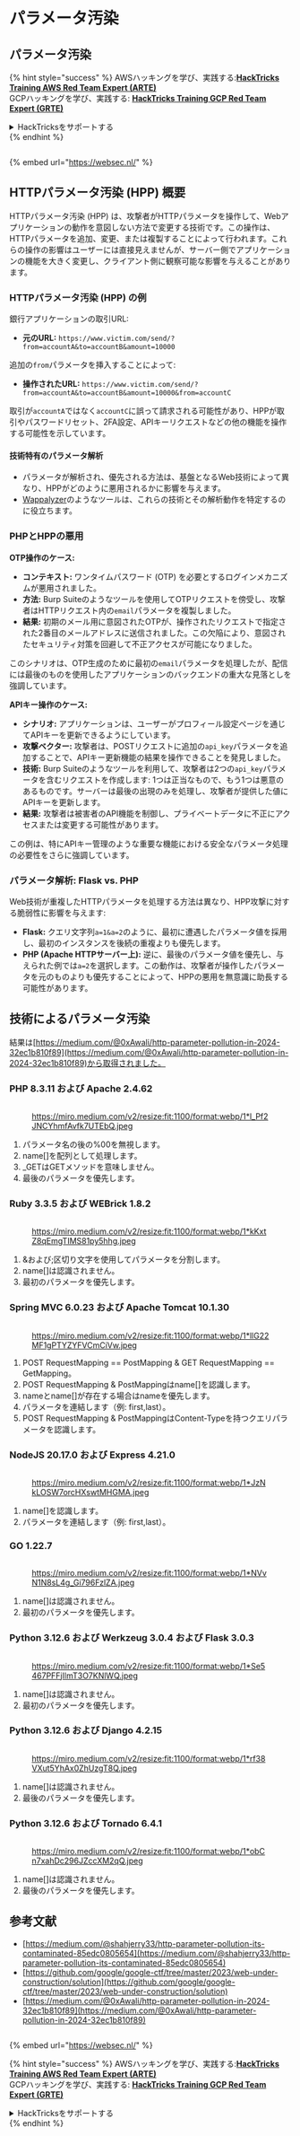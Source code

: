 # パラメータ汚染

## パラメータ汚染

{% hint style="success" %}
AWSハッキングを学び、実践する:<img src="../.gitbook/assets/arte.png" alt="" data-size="line">[**HackTricks Training AWS Red Team Expert (ARTE)**](https://training.hacktricks.xyz/courses/arte)<img src="../.gitbook/assets/arte.png" alt="" data-size="line">\
GCPハッキングを学び、実践する: <img src="../.gitbook/assets/grte.png" alt="" data-size="line">[**HackTricks Training GCP Red Team Expert (GRTE)**<img src="../.gitbook/assets/grte.png" alt="" data-size="line">](https://training.hacktricks.xyz/courses/grte)

<details>

<summary>HackTricksをサポートする</summary>

* [**サブスクリプションプラン**](https://github.com/sponsors/carlospolop)を確認してください！
* **💬 [**Discordグループ**](https://discord.gg/hRep4RUj7f)または[**Telegramグループ**](https://t.me/peass)に参加するか、**Twitter** 🐦 [**@hacktricks\_live**](https://twitter.com/hacktricks\_live)**をフォローしてください。**
* **[**HackTricks**](https://github.com/carlospolop/hacktricks)および[**HackTricks Cloud**](https://github.com/carlospolop/hacktricks-cloud)のGitHubリポジトリにPRを提出してハッキングトリックを共有してください。**

</details>
{% endhint %}

<figure><img src="https://pentest.eu/RENDER_WebSec_10fps_21sec_9MB_29042024.gif" alt=""><figcaption></figcaption></figure>

{% embed url="https://websec.nl/" %}

## HTTPパラメータ汚染 (HPP) 概要

HTTPパラメータ汚染 (HPP) は、攻撃者がHTTPパラメータを操作して、Webアプリケーションの動作を意図しない方法で変更する技術です。この操作は、HTTPパラメータを追加、変更、または複製することによって行われます。これらの操作の影響はユーザーには直接見えませんが、サーバー側でアプリケーションの機能を大きく変更し、クライアント側に観察可能な影響を与えることがあります。

### HTTPパラメータ汚染 (HPP) の例

銀行アプリケーションの取引URL:

* **元のURL:** `https://www.victim.com/send/?from=accountA&to=accountB&amount=10000`

追加の`from`パラメータを挿入することによって:

* **操作されたURL:** `https://www.victim.com/send/?from=accountA&to=accountB&amount=10000&from=accountC`

取引が`accountA`ではなく`accountC`に誤って請求される可能性があり、HPPが取引やパスワードリセット、2FA設定、APIキーリクエストなどの他の機能を操作する可能性を示しています。

#### **技術特有のパラメータ解析**

* パラメータが解析され、優先される方法は、基盤となるWeb技術によって異なり、HPPがどのように悪用されるかに影響を与えます。
* [Wappalyzer](https://addons.mozilla.org/en-US/firefox/addon/wappalyzer/)のようなツールは、これらの技術とその解析動作を特定するのに役立ちます。

### PHPとHPPの悪用

**OTP操作のケース:**

* **コンテキスト:** ワンタイムパスワード (OTP) を必要とするログインメカニズムが悪用されました。
* **方法:** Burp Suiteのようなツールを使用してOTPリクエストを傍受し、攻撃者はHTTPリクエスト内の`email`パラメータを複製しました。
* **結果:** 初期のメール用に意図されたOTPが、操作されたリクエストで指定された2番目のメールアドレスに送信されました。この欠陥により、意図されたセキュリティ対策を回避して不正アクセスが可能になりました。

このシナリオは、OTP生成のために最初の`email`パラメータを処理したが、配信には最後のものを使用したアプリケーションのバックエンドの重大な見落としを強調しています。

**APIキー操作のケース:**

* **シナリオ:** アプリケーションは、ユーザーがプロフィール設定ページを通じてAPIキーを更新できるようにしています。
* **攻撃ベクター:** 攻撃者は、POSTリクエストに追加の`api_key`パラメータを追加することで、APIキー更新機能の結果を操作できることを発見しました。
* **技術:** Burp Suiteのようなツールを利用して、攻撃者は2つの`api_key`パラメータを含むリクエストを作成します: 1つは正当なもので、もう1つは悪意のあるものです。サーバーは最後の出現のみを処理し、攻撃者が提供した値にAPIキーを更新します。
* **結果:** 攻撃者は被害者のAPI機能を制御し、プライベートデータに不正にアクセスまたは変更する可能性があります。

この例は、特にAPIキー管理のような重要な機能における安全なパラメータ処理の必要性をさらに強調しています。

### パラメータ解析: Flask vs. PHP

Web技術が重複したHTTPパラメータを処理する方法は異なり、HPP攻撃に対する脆弱性に影響を与えます:

* **Flask:** クエリ文字列`a=1&a=2`のように、最初に遭遇したパラメータ値を採用し、最初のインスタンスを後続の重複よりも優先します。
* **PHP (Apache HTTPサーバー上):** 逆に、最後のパラメータ値を優先し、与えられた例では`a=2`を選択します。この動作は、攻撃者が操作したパラメータを元のものよりも優先することによって、HPPの悪用を無意識に助長する可能性があります。

## 技術によるパラメータ汚染

結果は[https://medium.com/@0xAwali/http-parameter-pollution-in-2024-32ec1b810f89](https://medium.com/@0xAwali/http-parameter-pollution-in-2024-32ec1b810f89)から取得されました。

### PHP 8.3.11 および Apache 2.4.62 <a href="#id-9523" id="id-9523"></a>

<figure><img src="../.gitbook/assets/image (1255).png" alt=""><figcaption><p><a href="https://miro.medium.com/v2/resize:fit:1100/format:webp/1*l_Pf2JNCYhmfAvfk7UTEbQ.jpeg">https://miro.medium.com/v2/resize:fit:1100/format:webp/1*l_Pf2JNCYhmfAvfk7UTEbQ.jpeg</a></p></figcaption></figure>

1. パラメータ名の後の%00を無視します。
2. name\[]を配列として処理します。
3. \_GETはGETメソッドを意味しません。
4. 最後のパラメータを優先します。

### Ruby 3.3.5 および WEBrick 1.8.2

<figure><img src="../.gitbook/assets/image (1257).png" alt=""><figcaption><p><a href="https://miro.medium.com/v2/resize:fit:1100/format:webp/1*kKxtZ8qEmgTIMS81py5hhg.jpeg">https://miro.medium.com/v2/resize:fit:1100/format:webp/1*kKxtZ8qEmgTIMS81py5hhg.jpeg</a></p></figcaption></figure>

1. &および;区切り文字を使用してパラメータを分割します。
2. name\[]は認識されません。
3. 最初のパラメータを優先します。

### Spring MVC 6.0.23 および Apache Tomcat 10.1.30 <a href="#dd68" id="dd68"></a>

<figure><img src="../.gitbook/assets/image (1258).png" alt=""><figcaption><p><a href="https://miro.medium.com/v2/resize:fit:1100/format:webp/1*llG22MF1gPTYZYFVCmCiVw.jpeg">https://miro.medium.com/v2/resize:fit:1100/format:webp/1*llG22MF1gPTYZYFVCmCiVw.jpeg</a></p></figcaption></figure>

1. POST RequestMapping == PostMapping & GET RequestMapping == GetMapping。
2. POST RequestMapping & PostMappingはname\[]を認識します。
3. nameとname\[]が存在する場合はnameを優先します。
4. パラメータを連結します（例: first,last）。
5. POST RequestMapping & PostMappingはContent-Typeを持つクエリパラメータを認識します。

### **NodeJS** 20.17.0 **および** Express 4.21.0 <a href="#id-6d72" id="id-6d72"></a>

<figure><img src="../.gitbook/assets/image (1259).png" alt=""><figcaption><p><a href="https://miro.medium.com/v2/resize:fit:1100/format:webp/1*JzNkLOSW7orcHXswtMHGMA.jpeg">https://miro.medium.com/v2/resize:fit:1100/format:webp/1*JzNkLOSW7orcHXswtMHGMA.jpeg</a></p></figcaption></figure>

1. name\[]を認識します。
2. パラメータを連結します（例: first,last）。

### GO 1.22.7 <a href="#id-63dc" id="id-63dc"></a>

<figure><img src="../.gitbook/assets/image (1260).png" alt=""><figcaption><p><a href="https://miro.medium.com/v2/resize:fit:1100/format:webp/1*NVvN1N8sL4g_Gi796FzlZA.jpeg">https://miro.medium.com/v2/resize:fit:1100/format:webp/1*NVvN1N8sL4g_Gi796FzlZA.jpeg</a></p></figcaption></figure>

1. name\[]は認識されません。
2. 最初のパラメータを優先します。

### Python 3.12.6 および Werkzeug 3.0.4 および Flask 3.0.3 <a href="#b853" id="b853"></a>

<figure><img src="../.gitbook/assets/image (1261).png" alt=""><figcaption><p><a href="https://miro.medium.com/v2/resize:fit:1100/format:webp/1*Se5467PFFjIlmT3O7KNlWQ.jpeg">https://miro.medium.com/v2/resize:fit:1100/format:webp/1*Se5467PFFjIlmT3O7KNlWQ.jpeg</a></p></figcaption></figure>

1. name\[]は認識されません。
2. 最初のパラメータを優先します。

### Python 3.12.6 および Django 4.2.15 <a href="#id-8079" id="id-8079"></a>

<figure><img src="../.gitbook/assets/image (1262).png" alt=""><figcaption><p><a href="https://miro.medium.com/v2/resize:fit:1100/format:webp/1*rf38VXut5YhAx0ZhUzgT8Q.jpeg">https://miro.medium.com/v2/resize:fit:1100/format:webp/1*rf38VXut5YhAx0ZhUzgT8Q.jpeg</a></p></figcaption></figure>

1. name\[]は認識されません。
2. 最後のパラメータを優先します。

### Python 3.12.6 および Tornado 6.4.1 <a href="#id-2ad8" id="id-2ad8"></a>

<figure><img src="../.gitbook/assets/image (1263).png" alt=""><figcaption><p><a href="https://miro.medium.com/v2/resize:fit:1100/format:webp/1*obCn7xahDc296JZccXM2qQ.jpeg">https://miro.medium.com/v2/resize:fit:1100/format:webp/1*obCn7xahDc296JZccXM2qQ.jpeg</a></p></figcaption></figure>

1. name\[]は認識されません。
2. 最後のパラメータを優先します。

## 参考文献

* [https://medium.com/@shahjerry33/http-parameter-pollution-its-contaminated-85edc0805654](https://medium.com/@shahjerry33/http-parameter-pollution-its-contaminated-85edc0805654)
* [https://github.com/google/google-ctf/tree/master/2023/web-under-construction/solution](https://github.com/google/google-ctf/tree/master/2023/web-under-construction/solution)
* [https://medium.com/@0xAwali/http-parameter-pollution-in-2024-32ec1b810f89](https://medium.com/@0xAwali/http-parameter-pollution-in-2024-32ec1b810f89)

<figure><img src="https://pentest.eu/RENDER_WebSec_10fps_21sec_9MB_29042024.gif" alt=""><figcaption></figcaption></figure>

{% embed url="https://websec.nl/" %}

{% hint style="success" %}
AWSハッキングを学び、実践する:<img src="../.gitbook/assets/arte.png" alt="" data-size="line">[**HackTricks Training AWS Red Team Expert (ARTE)**](https://training.hacktricks.xyz/courses/arte)<img src="../.gitbook/assets/arte.png" alt="" data-size="line">\
GCPハッキングを学び、実践する: <img src="../.gitbook/assets/grte.png" alt="" data-size="line">[**HackTricks Training GCP Red Team Expert (GRTE)**<img src="../.gitbook/assets/grte.png" alt="" data-size="line">](https://training.hacktricks.xyz/courses/grte)

<details>

<summary>HackTricksをサポートする</summary>

* [**サブスクリプションプラン**](https://github.com/sponsors/carlospolop)を確認してください！
* **💬 [**Discordグループ**](https://discord.gg/hRep4RUj7f)または[**Telegramグループ**](https://t.me/peass)に参加するか、**Twitter** 🐦 [**@hacktricks\_live**](https://twitter.com/hacktricks\_live)**をフォローしてください。**
* **[**HackTricks**](https://github.com/carlospolop/hacktricks)および[**HackTricks Cloud**](https://github.com/carlospolop/hacktricks-cloud)のGitHubリポジトリにPRを提出してハッキングトリックを共有してください。**

</details>
{% endhint %}
